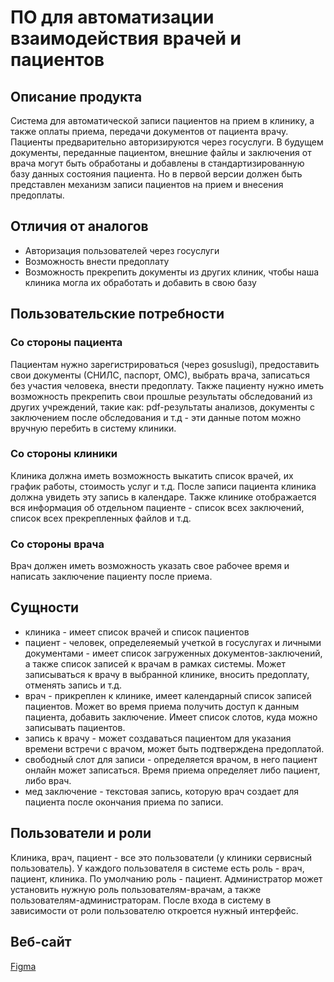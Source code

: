 # ПО для автоматизации взаимодействия врачей и пациентов

## Описание продукта

Система для автоматической записи пациентов на прием в клинику, а также оплаты приема, передачи документов от пациента врачу.
Пациенты предварительно авторизируются через госуслуги. В будущем документы, переданные пациентом, внешние файлы и заключения от врача могут
быть обработаны и добавлены в стандартизированную базу данных состояния пациента. Но в первой версии должен быть представлен механизм записи пациентов на прием и внесения предоплаты.

## Отличия от аналогов

* Авторизация пользователей через госуслуги
* Возможность внести предоплату
* Возможность прекрепить документы из других клиник, чтобы наша клиника могла их обработать и добавить в свою базу

## Пользовательские потребности

### Со стороны пациента

Пациентам нужно зарегистрироваться (через gosuslugi), предоставить свои документы (СНИЛС, паспорт, ОМС), выбрать врача, записаться без участия человека, внести предоплату.
Также пациенту нужно иметь возможность прекрепить свои прошлые результаты обследований из других учреждений, такие как: pdf-результаты анализов, 
документы с заключением после обследования и т.д - эти данные потом можно вручную перебить в систему клиники.

### Со стороны клиники

Клиника должна иметь возможность выкатить список врачей, их график работы, стоимость услуг и т.д. После записи пациента клиника должна увидеть эту запись в календаре.
Также клинике отображается вся информация об отдельном пациенте - список всех заключений, список всех прекрепленных файлов и т.д.

### Со стороны врача

Врач должен иметь возможность указать свое рабочее время и написать заключение пациенту после приема.

## Сущности

* клиника - имеет список врачей и список пациентов
* пациент - человек, определеяемый учеткой в госуслугах и личными документами - имеет список загруженных документов-заключений, а также список записей к врачам в рамках системы. Может записываться к врачу в выбранной клинике, вносить предоплату, отменять запись и т.д.
* врач - прикреплен к клинике, имеет календарный список записей пациентов. Может во время приема получить доступ к данным пациента, добавить заключение. Имеет список слотов, куда можно записывать пациентов.
* запись к врачу - может создаваться пациентом для указания времени встречи с врачом, может быть подтверждена предоплатой.
* свободный слот для записи - определяется врачом, в него пациент онлайн может записаться. Время приема определяет либо пациент, либо врач.
* мед заключение - текстовая запись, которую врач создает для пациента после окончания приема по записи.

## Пользователи и роли

Клиника, врач, пациент - все это пользователи (у клиники сервисный пользователь). У каждого пользователя в системе есть роль - врач, пациент, клиника. По умолчанию роль - пациент. Администратор может установить
нужную роль пользователям-врачам, а также пользователям-администраторам. После входа в систему в зависимости от роли пользователю откроется нужный интерфейс.

## Веб-сайт

[Figma](https://www.figma.com/design/4TT8Kek9lx82u0q1uqA4AJ/Med?node-id=0-1&t=ywccseWadASChSBl-0)






